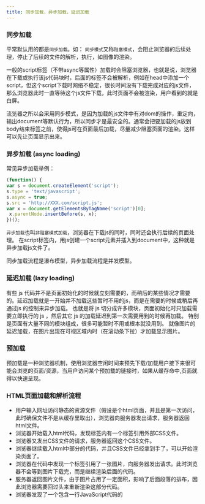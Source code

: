```yaml
---
title: 同步加载，异步加载，延迟加载
---
```


### 同步加载

平常默认用的都是`同步加载`。如：<script src="http://XXX.com/script.js"></script>
`同步模式`又称`阻塞模式`，会阻止浏览器的后续处理，停止了后续的文件的解析，执行，如图像的渲染。

一般的script标签（不带async等属性）加载时会阻塞浏览器，也就是说，浏览器在下载或执行该js代码块时，后面的标签不会被解析，例如在head中添加一个script，但这个script下载时网络不稳定，很长时间没有下载完成对应的js文件，那么浏览器此时一直等待这个js文件下载，此时页面不会被渲染，用户看到的就是白屏。

流览器之所以会采用同步模式，是因为加载的js文件中有对dom的操作，重定向，输出document等默认行为，所以同步才是最安全的。通常会把要加载的js放到body结束标签之前，使得js可在页面最后加载，尽量减少阻塞页面的渲染。这样可以先让页面显示出来。

### 异步加载 (async loading)

常见异步加载举例：
```js
(function() {
var s = document.createElement('script');
s.type = 'text/javascript';
s.async = true;
s.src = 'http://XXX.com/script.js';
var x = document.getElementsByTagName('script')[0];
 x.parentNode.insertBefore(s, x);
})();
```

`异步加载`也叫`非阻塞模式加载`，浏览器在下载js的同时，同时还会执行后续的页面处理。
在script标签内，用js创建一个script元素并插入到document中，这种就是异步加载js文件了。

同步加载流程是瀑布模型，异步加载流程是并发模型。

### 延迟加载 (lazy loading)

有些 js 代码并不是页面初始化的时候就立刻需要的，而稍后的某些情况才需要的。延迟加载就是一开始并不加载这些暂时不用的js，而是在需要的时候或稍后再通过js 的控制来异步加载。
也就是将 js 切分成许多模块，页面初始化时只加载需要立即执行的 js ，然后其它 js 的加载延迟到第一次需要用到的时候再加载。
特别是页面有大量不同的模块组成，很多可能暂时不用或根本就没用到。
就像图片的延迟加载，在图片出现在可视区域内时（在滚动条下拉）才加载显示图片。

### 预加载

预加载是一种浏览器机制，使用浏览器空闲时间来预先下载/加载用户接下来很可能会浏览的页面/资源，当用户访问某个预加载的链接时，如果从缓存命中,页面就得以快速呈现。

### HTML页面加载和解析流程

- 用户输入网址访问静态的资源文件（假设是个html页面，并且是第一次访问，此时确保文件不是从缓存里取出），浏览器向服务器发出请求，服务器返回html文件。
- 浏览器开始载入html代码，发现<head>标签内有一个<link>标签引用外部CSS文件。
- 浏览器又发出CSS文件的请求，服务器返回这个CSS文件。
- 浏览器继续载入html中<body>部分的代码，并且CSS文件已经拿到手了，可以开始渲染页面了。
- 浏览器在代码中发现一个<img>标签引用了一张图片，向服务器发出请求。此时浏览器不会等到图片下载完，而是继续渲染后面的代码。
- 服务器返回图片文件，由于图片占用了一定面积，影响了后面段落的排布，因此浏览器需要回过头来重新渲染这部分代码。
- 浏览器发现了一个包含一行JavaScript代码的<script>标签，赶快运行它。
- Javascript脚本执行了这条语句，它命令浏览器隐藏掉代码中的某个<style>（style.display=”none”）。
- 当遇到</html>代码时，渲染结束。

### 加载方式

```js
window.onload = function(){
  // some code
}
```

这段代码会在 *整个页面的document全部加载完成以后执行*。不幸的这种方式不仅要求页面的DOM tree全部加载完成，而且要求所有的外部图片和资源全部加载完成。更不幸的是，如果外部资源，例如图片需要很长时间来加载，那么这个js效果就会让用户感觉失效了。

```js
$(document).ready(function(){
  //some code
})
```
简写形式：

```js
$(function(){
  //some code
})
```
就仅仅 *只需要加载所有的DOM结构*，在浏览器把所有的HTML放入DOM树之前就执行js效果。包括在加载外部图片和资源之前。
